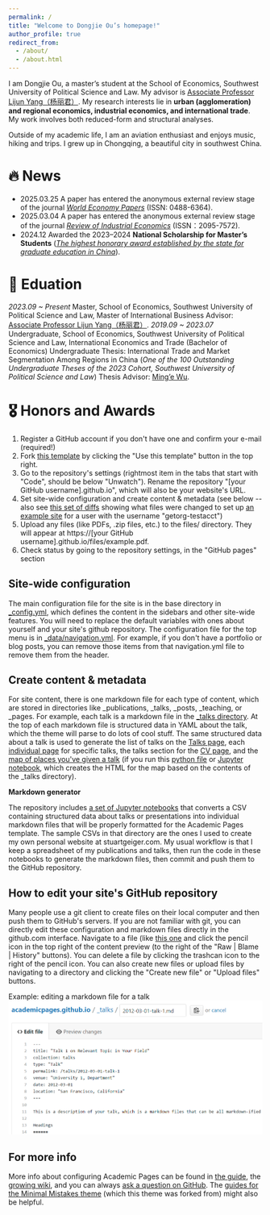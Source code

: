 ```yaml
---
permalink: /
title: "Welcome to Dongjie Ou’s homepage!"
author_profile: true
redirect_from: 
  - /about/
  - /about.html
---
```


I am Dongjie Ou, a master’s student at the School of Economics, Southwest University of Political Science and Law.  My advisor is [Associate Professor Lijun Yang（杨丽君）](https://es.swupl.edu.cn/szdw/zrjs/ax/x1gjjjymyx/283110.htm). My research interests lie in **urban (agglomeration) and regional economics, industrial economics, and international trade**. My work involves both reduced-form and structural analyses.

Outside of my academic life, I am an aviation enthusiast and enjoys music, hiking and trips. I grew up in Chongqing, a beautiful city in southwest China.

🔥 News
======
- 2025.03.25  A paper has entered the anonymous external review stage of the journal [*World Economy Papers*](http://sjjjwh.magtech.com.cn/CN/0488-6364/home.shtml) (ISSN: 0488-6364).
- 2025.03.04  A paper has entered the anonymous external review stage of the journal [*Review of Industrial Economics*](https://xdch.cbpt.cnki.net/WKG/WebPublication/index.aspx?mid=xdch) (ISSN：2095-7572).
- 2024.12     Awarded the 2023–2024 **National Scholarship for Master’s Students** ([*The highest honorary award established by the state for graduate education in China*](https://www.gov.cn/fuwu/2014-06/11/content_2698545.htm)).

🏫 Eduation
======

*2023.09 ~ Present* Master, School of Economics, Southwest University of Political Science and Law, Master of International Business
  Advisor: [Associate Professor Lijun Yang（杨丽君）](https://es.swupl.edu.cn/szdw/zrjs/ax/x1gjjjymyx/283110.htm).
*2019.09 ~ 2023.07* Undergraduate, School of Economics, Southwest University of Political Science and Law, International Economics and Trade (Bachelor of Economics)
  Undergraduate Thesis: International Trade and Market Segmentation Among Regions in China (*One of the 100 Outstanding Undergraduate Theses of the 2023 Cohort, Southwest University of Political Science and Law*)
  Thesis Advisor: [Ming’e Wu](https://es.swupl.edu.cn/szdw/zrjs/ax/x1gjjjymyx/283106.htm).

🎖️ Honors and Awards
======
1. Register a GitHub account if you don't have one and confirm your e-mail (required!)
1. Fork [this template](https://github.com/academicpages/academicpages.github.io) by clicking the "Use this template" button in the top right. 
1. Go to the repository's settings (rightmost item in the tabs that start with "Code", should be below "Unwatch"). Rename the repository "[your GitHub username].github.io", which will also be your website's URL.
1. Set site-wide configuration and create content & metadata (see below -- also see [this set of diffs](http://archive.is/3TPas) showing what files were changed to set up [an example site](https://getorg-testacct.github.io) for a user with the username "getorg-testacct")
1. Upload any files (like PDFs, .zip files, etc.) to the files/ directory. They will appear at https://[your GitHub username].github.io/files/example.pdf.  
1. Check status by going to the repository settings, in the "GitHub pages" section

Site-wide configuration
------
The main configuration file for the site is in the base directory in [_config.yml](https://github.com/academicpages/academicpages.github.io/blob/master/_config.yml), which defines the content in the sidebars and other site-wide features. You will need to replace the default variables with ones about yourself and your site's github repository. The configuration file for the top menu is in [_data/navigation.yml](https://github.com/academicpages/academicpages.github.io/blob/master/_data/navigation.yml). For example, if you don't have a portfolio or blog posts, you can remove those items from that navigation.yml file to remove them from the header. 

Create content & metadata
------
For site content, there is one markdown file for each type of content, which are stored in directories like _publications, _talks, _posts, _teaching, or _pages. For example, each talk is a markdown file in the [_talks directory](https://github.com/academicpages/academicpages.github.io/tree/master/_talks). At the top of each markdown file is structured data in YAML about the talk, which the theme will parse to do lots of cool stuff. The same structured data about a talk is used to generate the list of talks on the [Talks page](https://academicpages.github.io/talks), each [individual page](https://academicpages.github.io/talks/2012-03-01-talk-1) for specific talks, the talks section for the [CV page](https://academicpages.github.io/cv), and the [map of places you've given a talk](https://academicpages.github.io/talkmap.html) (if you run this [python file](https://github.com/academicpages/academicpages.github.io/blob/master/talkmap.py) or [Jupyter notebook](https://github.com/academicpages/academicpages.github.io/blob/master/talkmap.ipynb), which creates the HTML for the map based on the contents of the _talks directory).

**Markdown generator**

The repository includes [a set of Jupyter notebooks](https://github.com/academicpages/academicpages.github.io/tree/master/markdown_generator
) that converts a CSV containing structured data about talks or presentations into individual markdown files that will be properly formatted for the Academic Pages template. The sample CSVs in that directory are the ones I used to create my own personal website at stuartgeiger.com. My usual workflow is that I keep a spreadsheet of my publications and talks, then run the code in these notebooks to generate the markdown files, then commit and push them to the GitHub repository.

How to edit your site's GitHub repository
------
Many people use a git client to create files on their local computer and then push them to GitHub's servers. If you are not familiar with git, you can directly edit these configuration and markdown files directly in the github.com interface. Navigate to a file (like [this one](https://github.com/academicpages/academicpages.github.io/blob/master/_talks/2012-03-01-talk-1.md) and click the pencil icon in the top right of the content preview (to the right of the "Raw | Blame | History" buttons). You can delete a file by clicking the trashcan icon to the right of the pencil icon. You can also create new files or upload files by navigating to a directory and clicking the "Create new file" or "Upload files" buttons. 

Example: editing a markdown file for a talk
![Editing a markdown file for a talk](/images/editing-talk.png)

For more info
------
More info about configuring Academic Pages can be found in [the guide](https://academicpages.github.io/markdown/), the [growing wiki](https://github.com/academicpages/academicpages.github.io/wiki), and you can always [ask a question on GitHub](https://github.com/academicpages/academicpages.github.io/discussions). The [guides for the Minimal Mistakes theme](https://mmistakes.github.io/minimal-mistakes/docs/configuration/) (which this theme was forked from) might also be helpful.
